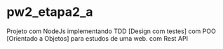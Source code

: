 # pw2_etapa2_a
Projeto com NodeJs implementando TDD [Design com testes] com POO [Orientado a Objetos] para estudos de uma web. com Rest API
